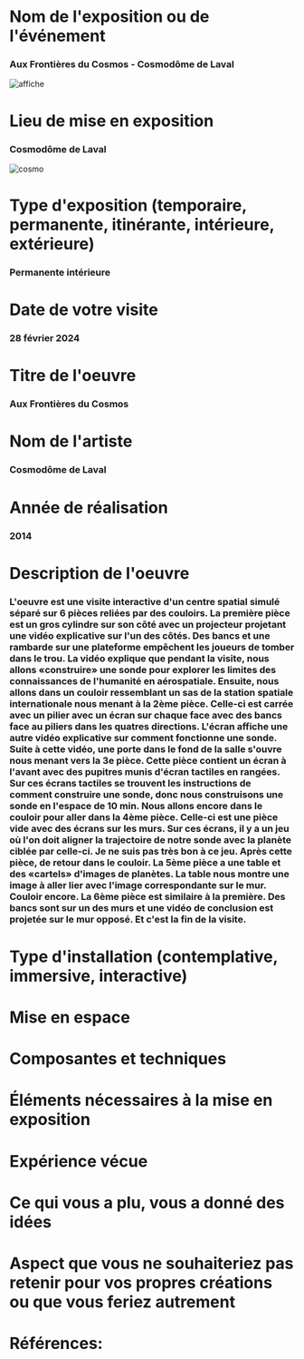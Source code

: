 # Nom de l'exposition ou de l'événement
### Aux Frontières du Cosmos - Cosmodôme de Laval

![affiche](https://github.com/mathieuwillett/h24-v11_inspirations_willett/assets/143769896/4bc074a5-1290-4fed-838d-809d1910019e)


# Lieu de mise en exposition
### Cosmodôme de Laval
![cosmo](https://github.com/mathieuwillett/h24-v11_inspirations_willett/assets/143769896/422dafe0-cf89-4741-9e75-908447e0e064)


# Type d'exposition (temporaire, permanente, itinérante, intérieure, extérieure)
### Permanente intérieure

# Date de votre visite

### 28 février 2024

# Titre de l'oeuvre

### Aux Frontières du Cosmos

# Nom de l'artiste

### Cosmodôme de Laval

# Année de réalisation

### 2014

# Description de l'oeuvre
### L'oeuvre est une visite interactive d'un centre spatial simulé séparé sur 6 pièces reliées par des couloirs. La première pièce est un gros cylindre sur son côté avec un projecteur projetant une vidéo explicative sur l'un des côtés. Des bancs et une rambarde sur une plateforme empêchent les joueurs de tomber dans le trou. La vidéo explique que pendant la visite, nous allons «construire» une sonde pour explorer les limites des connaissances de l'humanité en aérospatiale. Ensuite, nous allons dans un couloir ressemblant un sas de la station spatiale internationale nous menant à la 2ème pièce. Celle-ci est carrée avec un pilier avec un écran sur chaque face avec des bancs face au piliers dans les quatres directions. L'écran affiche une autre vidéo explicative sur comment fonctionne une sonde. Suite à cette vidéo, une porte dans le fond de la salle s'ouvre nous menant vers la 3e pièce. Cette pièce contient un écran à l'avant avec des pupitres munis d'écran tactiles en rangées. Sur ces écrans tactiles se trouvent les instructions de comment construire une sonde, donc nous construisons une sonde en l'espace de 10 min. Nous allons encore dans le couloir pour aller dans la 4ème pièce. Celle-ci est une pièce vide avec des écrans sur les murs. Sur ces écrans, il y a un jeu où l'on doit aligner la trajectoire de notre sonde avec la planète ciblée par celle-ci. Je ne suis pas très bon à ce jeu. Après cette pièce, de retour dans le couloir. La 5ème pièce a une table et des «cartels» d'images de planètes. La table nous montre une image à aller lier avec l'image correspondante sur le mur. Couloir encore. La 6ème pièce est similaire à la première. Des bancs sont sur un des murs et une vidéo de conclusion est projetée sur le mur opposé. Et c'est la fin de la visite.

# Type d'installation (contemplative, immersive, interactive)
### 

# Mise en espace
### 

# Composantes et techniques
### 

# Éléments nécessaires à la mise en exposition
### 

# Expérience vécue
### 

# Ce qui vous a plu, vous a donné des idées
### 

# Aspect que vous ne souhaiteriez pas retenir pour vos propres créations ou que vous feriez autrement
### 

# Références:
